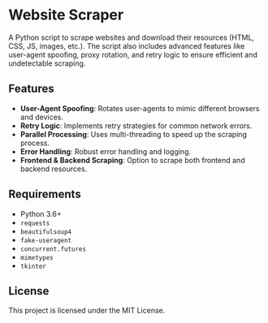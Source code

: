 
# Website Scraper

A Python script to scrape websites and download their resources (HTML, CSS, JS, images, etc.). The script also includes advanced features like user-agent spoofing, proxy rotation, and retry logic to ensure efficient and undetectable scraping.

## Features

- **User-Agent Spoofing**: Rotates user-agents to mimic different browsers and devices.
- **Retry Logic**: Implements retry strategies for common network errors.
- **Parallel Processing**: Uses multi-threading to speed up the scraping process.
- **Error Handling**: Robust error handling and logging.
- **Frontend & Backend Scraping**: Option to scrape both frontend and backend resources.

## Requirements

- Python 3.6+
- `requests`
- `beautifulsoup4`
- `fake-useragent`
- `concurrent.futures`
- `mimetypes`
- `tkinter`

## License

This project is licensed under the MIT License.

